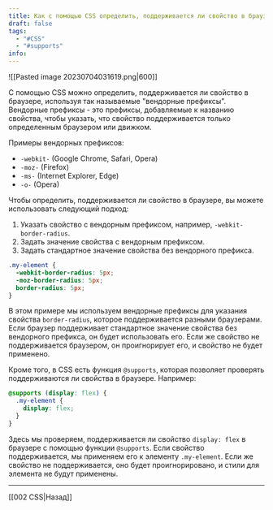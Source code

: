 ```yaml
---
title: Как с помощью CSS определить, поддерживается ли свойство в браузере?
draft: false
tags:
  - "#CSS"
  - "#supports"
info:
---
```

![[Pasted image 20230704031619.png|600]]

С помощью CSS можно определить, поддерживается ли свойство в браузере, используя так называемые "вендорные префиксы". Вендорные префиксы - это префиксы, добавляемые к названию свойства, чтобы указать, что свойство поддерживается только определенным браузером или движком.

Примеры вендорных префиксов:

- `-webkit-` (Google Chrome, Safari, Opera)
- `-moz-` (Firefox)
- `-ms-` (Internet Explorer, Edge)
- `-o-` (Opera)

Чтобы определить, поддерживается ли свойство в браузере, вы можете использовать следующий подход:

1. Указать свойство с вендорным префиксом, например, `-webkit-border-radius`.
2. Задать значение свойства с вендорным префиксом.
3. Задать стандартное значение свойства без вендорного префикса.

```css
.my-element {
  -webkit-border-radius: 5px;
  -moz-border-radius: 5px;
  border-radius: 5px;
}
```

В этом примере мы используем вендорные префиксы для указания свойства `border-radius`, которое поддерживается разными браузерами. Если браузер поддерживает стандартное значение свойства без вендорного префикса, он будет использовать его. Если же свойство не поддерживается браузером, он проигнорирует его, и свойство не будет применено.

Кроме того, в CSS есть функция `@supports`, которая позволяет проверять поддерживаются ли свойства в браузере. Например:

```css
@supports (display: flex) {
  .my-element {
    display: flex;
  }
}
```

Здесь мы проверяем, поддерживается ли свойство `display: flex` в браузере с помощью функции `@supports`. Если свойство поддерживается, мы применяем его к элементу `.my-element`. Если же свойство не поддерживается, оно будет проигнорировано, и стили для элемента не будут применены.

---

[[002 CSS|Назад]]